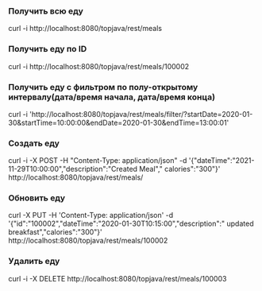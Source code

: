 ### Получить всю еду

curl -i http://localhost:8080/topjava/rest/meals

### Получить еду по ID

curl -i http://localhost:8080/topjava/rest/meals/100002

### Получить еду с фильтром по полу-открытому интервалу(дата/время начала, дата/время конца)

curl
-i 'http://localhost:8080/topjava/rest/meals/filter/?startDate=2020-01-30&startTime=10:00:00&endDate=2020-01-30&endTime=13:00:01'

### Создать еду

curl -i -X POST -H "Content-Type: application/json" -d '{"dateTime":"2021-11-29T10:00:00","description":"Created Meal","
calories":"300"}' http://localhost:8080/topjava/rest/meals/

### Обновить еду

curl -X PUT -H 'Content-Type: application/json' -d '{"id":"100002","dateTime":"2020-01-30T10:15:00","description":"
updated breakfast","calories":"300"}' http://localhost:8080/topjava/rest/meals/100002

### Удалить еду

curl -i -X DELETE http://localhost:8080/topjava/rest/meals/100003